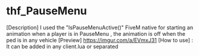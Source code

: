 # thf_PauseMenu
[Description] I used the "IsPauseMenuActive()" FiveM native for starting an animation when a player is in PauseMenu , the animation is off when the ped is in any vehicle
[Preview] https://imgur.com/a/EVmxJ31
[How to use] : It can be added in any client.lua or separated
